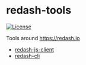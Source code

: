 # redash-tools
[![License](https://img.shields.io/npm/l/history-reducer.svg)](https://github.com/marcolink/redash-tools/blob/master/package.json)

Tools around https://redash.io
- [redash-js-client](packages/client)
- [redash-cli](packages/cli)

